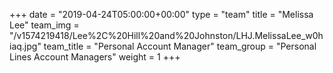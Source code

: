 +++
date = "2019-04-24T05:00:00+00:00"
type = "team"
title = "Melissa Lee"
team_img = "/v1574219418/Lee%2C%20Hill%20and%20Johnston/LHJ.MelissaLee_w0hiaq.jpg"
team_title = "Personal Account Manager"
team_group = "Personal Lines Account Managers"
weight = 1
+++